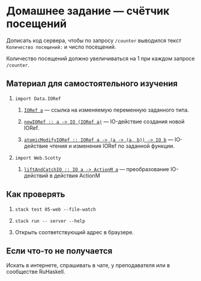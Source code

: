 # Домашнее задание — счётчик посещений

Дописать код сервера, чтобы по запросу `/counter` выводился текст `Количество посещений:` и число посещений.

Количество посещений должно увеличиваться на 1 при каждом запросе `/counter`.

## Материал для самостоятельного изучения

1.  `import Data.IORef`

    1.  [`IORef a`](https://hackage.haskell.org/package/base/docs/Data-IORef.html#t:IORef) — ссылка на изменяемую переменную заданного типа.

    2.  [`newIORef :: a -> IO (IORef a)`](https://hackage.haskell.org/package/base/docs/Data-IORef.html#v:newIORef) — IO-действие создания новой IORef.

    3.  [`atomicModifyIORef :: IORef a -> (a -> (a, b)) -> IO b`](https://hackage.haskell.org/package/base/docs/Data-IORef.html#v:atomicModifyIORef) — IO-действие чтения и изменения IORef по заданной функции.

2.  `import Web.Scotty`

    1.  [`liftAndCatchIO :: IO a -> ActionM a`](https://hackage.haskell.org/package/scotty/docs/Web-Scotty.html#v:liftAndCatchIO) — преобразование IO-действий в действия ActionM

## Как проверять

1.  `stack test 05-web --file-watch`

2.  `stack run -- server --help`

3.  Открыть соответствующий адрес в браузере.

## Если что-то не получается

Искать в интернете, спрашивать в чате, у преподавателя или в сообществе RuHaskell.
